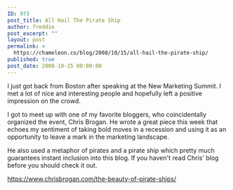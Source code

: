 ```yaml
---
ID: 973
post_title: All Hail The Pirate Ship
author: freddie
post_excerpt: ""
layout: post
permalink: >
  https://chameleon.co/blog/2008/10/15/all-hail-the-pirate-ship/
published: true
post_date: 2008-10-15 00:00:00
---
```

I just got back from Boston after speaking at the New Marketing Summit. I met a lot of nice and interesting people and hopefully left a positive impression on the crowd.

I got to meet up with one of my favorite bloggers, who coincidentally organized the event, Chris Brogan. He wrote a great piece this week that echoes my sentiment of taking bold moves in a recession and using it as an opportunity to leave a mark in the marketing landscape.

He also used a metaphor of pirates and a pirate ship which pretty much guarantees instant inclusion into this blog. If you haven't read Chris' blog before you should check it out.

<a title="https://www.chrisbrogan.com/the-beauty-of-pirate-ships/" href="https://www.chrisbrogan.com/the-beauty-of-pirate-ships/" target="_blank" rel="noopener noreferrer">https://www.chrisbrogan.com/the-beauty-of-pirate-ships/</a>